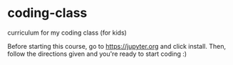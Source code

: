 # coding-class
curriculum for my coding class (for kids)

Before starting this course, go to https://jupyter.org and click install. Then, follow the directions given and you're ready to start coding :)
